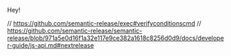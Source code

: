 Hey!

// https://github.com/semantic-release/exec#verifyconditionscmd
// https://github.com/semantic-release/semantic-release/blob/971a5e0d16f1a32e117e9ce382a1618c8256d0d9/docs/developer-guide/js-api.md#nextrelease